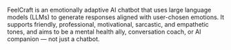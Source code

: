 FeelCraft is an emotionally adaptive AI chatbot that uses large language models (LLMs) to generate responses aligned with user-chosen emotions.
It supports friendly, professional, motivational, sarcastic, and empathetic tones, and aims to be a mental health ally, conversation coach, or AI companion — not just a chatbot.
